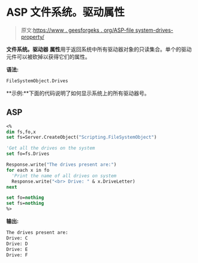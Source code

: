# ASP 文件系统。驱动属性

> 原文:[https://www . geesforgeks . org/ASP-file system-drives-property/](https://www.geeksforgeeks.org/asp-filesystem-drives-property/)

**文件系统。驱动器** **属性**用于返回系统中所有驱动器对象的只读集合。单个的驱动元件可以被砍掉以获得它们的属性。

**语法:**

```vb
FileSystemObject.Drives
```

**示例:**下面的代码说明了如何显示系统上的所有驱动器号。

## ASP

```vb
<%
dim fs,fo,x
set fs=Server.CreateObject("Scripting.FileSystemObject")

'Get all the drives on the system
set fo=fs.Drives

Response.write("The drives present are:")
for each x in fo
  'Print the name of all drives on system
  Response.write("<br> Drive: " & x.DriveLetter)
next

set fo=nothing
set fs=nothing
%>
```

**输出:**

```vb
The drives present are:
Drive: C
Drive: D
Drive: E
Drive: F

```